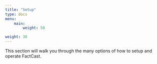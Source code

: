 ```yaml
---
title: "Setup"
type: docs
menu:
    main:
        weight: 50

weight: 30
---
```


This section will walk you through the many options of how to setup and operate FactCast.

